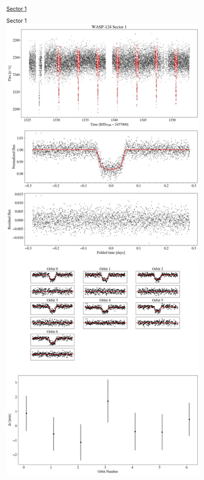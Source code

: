[Sector 1](#sector1)

<a name = "sector1"></a>
Sector 1
![alt text](/tt/WASP-124_Sector_1/WASP-124_Sector_1_a_TimeSeries.png)
![alt text](/tt/WASP-124_Sector_1/WASP-124_Sector_1_b_FoldedLightCurve.png)
![alt text](/tt/WASP-124_Sector_1/WASP-124_Sector_1_b_IndividualTransitsWithFit.png)
![alt text](/tt/WASP-124_Sector_1/WASP-124_Sector_1_c_TimingResiduals.png)

